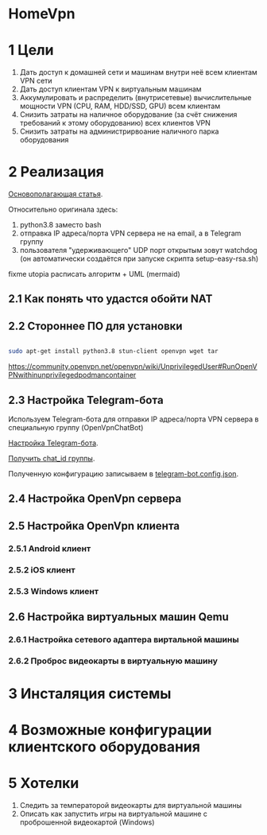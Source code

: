 # HomeVpn

# 1 Цели

1. Дать доступ к домашней сети и машинам внутри неё всем клиентам VPN сети
2. Дать доступ клиентам VPN к виртуальным машинам
3. Аккумулировать и распределить (внутрисетевые) вычислительные мощности VPN (CPU, RAM, HDD/SSD, GPU) всем клиентам
4. Снизить затраты на наличное оборудование (за счёт снижения требований к этому оборудованию) всех клиентов VPN
5. Снизить затраты на администрирвоание наличного парка оборудования


# 2 Реализация

[Основополагающая статья](https://habr.com/ru/post/482888/).

Относительно оригинала здесь:
1. python3.8 заместо bash
2. отправка IP адреса/порта VPN сервера не на email, а в Telegram группу
3. пользователя "удерживающего" UDP порт открытым зовут watchdog (он автоматически создаётся при запуске скрипта setup-easy-rsa.sh)

fixme utopia расписать алгоритм + UML (mermaid)

## 2.1 Как понять что удастся обойти NAT



## 2.2 Стороннее ПО для установки

```sh

sudo apt-get install python3.8 stun-client openvpn wget tar

```

https://community.openvpn.net/openvpn/wiki/UnprivilegedUser#RunOpenVPNwithinunprivilegedpodmancontainer

## 2.3 Настройка Telegram-бота

Используем Telegram-бота для отправки IP адреса/порта VPN сервера в специальную группу (OpenVpnChatBot)

[Настройка Telegram-бота](https://medium.com/javarevisited/sending-a-message-to-a-telegram-channel-the-easy-way-eb0a0b32968).

[Получить chat_id группы](https://perfluence.net/blog/article/kak-uznat-id-telegram).

Полученную конфигурацию записываем в [telegram-bot.config.json](telegram-bot.config.json).


## 2.4 Настройка OpenVpn сервера


## 2.5 Настройка OpenVpn клиента


### 2.5.1 Android клиент


### 2.5.2 iOS клиент


### 2.5.3 Windows клиент


## 2.6 Настройка виртуальных машин Qemu


### 2.6.1 Настройка сетевого адаптера виртальной машины


### 2.6.2 Проброс видеокарты в виртуальную машину


# 3 Инсталяция системы


# 4 Возможные конфигурации клиентского оборудования


# 5 Хотелки

1. Следить за температорой видеокарты для виртуальной машины
2. Описать как запустить игры на виртуальной машине с проброшенной видеокартой (Windows)
